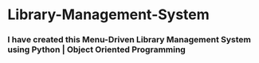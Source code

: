 # Library-Management-System

### I have created this Menu-Driven Library Management System using Python | Object Oriented Programming
